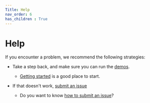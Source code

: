 ```yaml
---
Title: Help
nav_order: 6
has_children : True
---
```


# Help

If you encounter a problem, we recommend the following strategies:

- Take a step back, and make sure you can run the [demos](../demos/demos.html).
    - [Getting started](../demos/getting_started/getting_started.html) is a good place to start.

- If that doesn't work, [submit an issue](https://github.com/Campbell-Muscle-Lab/PyMyoVent/)
    - Do you want to know [how to submit an issue](submit_an_issue.html)?